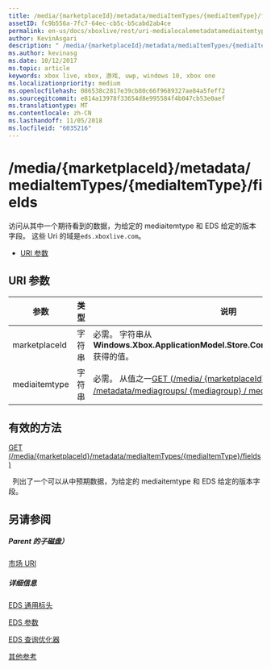 ```yaml
---
title: /media/{marketplaceId}/metadata/mediaItemTypes/{mediaItemType}/fields
assetID: fc9b556a-7fc7-64ec-cb5c-b5cabd2ab4ce
permalink: en-us/docs/xboxlive/rest/uri-medialocalemetadatamediaitemtypefields.html
author: KevinAsgari
description: " /media/{marketplaceId}/metadata/mediaItemTypes/{mediaItemType}/fields"
ms.author: kevinasg
ms.date: 10/12/2017
ms.topic: article
keywords: xbox live, xbox, 游戏, uwp, windows 10, xbox one
ms.localizationpriority: medium
ms.openlocfilehash: 086538c2817e39cb80c66f9689327ae84a5feff2
ms.sourcegitcommit: e814a13978f33654d8e995584f4b047cb53e0aef
ms.translationtype: MT
ms.contentlocale: zh-CN
ms.lasthandoff: 11/05/2018
ms.locfileid: "6035216"
---
```

# <a name="mediamarketplaceidmetadatamediaitemtypesmediaitemtypefields"></a>/media/{marketplaceId}/metadata/mediaItemTypes/{mediaItemType}/fields
访问从其中一个期待看到的数据，为给定的 mediaitemtype 和 EDS 给定的版本字段。 这些 Uri 的域是`eds.xboxlive.com`。
 
  * [URI 参数](#ID4EV)
 
<a id="ID4EV"></a>

 
## <a name="uri-parameters"></a>URI 参数
 
| 参数| 类型| 说明| 
| --- | --- | --- | 
| marketplaceId| 字符串| 必需。 字符串从<b>Windows.Xbox.ApplicationModel.Store.Configuration.MarketplaceId</b>获得的值。| 
| mediaitemtype| 字符串| 必需。 从值之一[GET (/media/ {marketplaceId} / /metadata/mediagroups/ {mediagroup} / mediaItemTypes)](uri-medialocalemetadatamediagroupsmediaitemtypesget.md)。| 
  
<a id="ID4EBC"></a>

 
## <a name="valid-methods"></a>有效的方法

[GET (/media/{marketplaceId}/metadata/mediaItemTypes/{mediaItemType}/fields)](uri-medialocalemetadatamediaitemtypefieldsget.md)

&nbsp;&nbsp;列出了一个可以从中预期数据，为给定的 mediaitemtype 和 EDS 给定的版本字段。
 
<a id="ID4ELC"></a>

 
## <a name="see-also"></a>另请参阅
 
<a id="ID4ENC"></a>

 
##### <a name="parent"></a>Parent 的子磁盘） 

[市场 URI](atoc-reference-marketplace.md)

  
<a id="ID4EXC"></a>

 
##### <a name="further-information"></a>详细信息 

[EDS 通用标头](../../additional/edscommonheaders.md)

 [EDS 参数](../../additional/edsparameters.md)

 [EDS 查询优化器](../../additional/edsqueryrefiners.md)

 [其他参考](../../additional/atoc-xboxlivews-reference-additional.md)

   